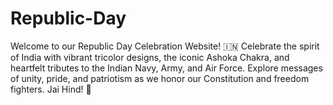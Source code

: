 # Republic-Day
 Welcome to our Republic Day Celebration Website! 🇮🇳 Celebrate the spirit of India with vibrant tricolor designs, the iconic Ashoka Chakra, and heartfelt tributes to the Indian Navy, Army, and Air Force. Explore messages of unity, pride, and patriotism as we honor our Constitution and freedom fighters. Jai Hind! 🌟
